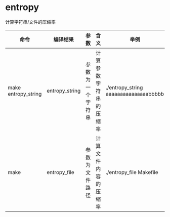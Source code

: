 # entropy
计算字符串/文件的压缩率

命令 | 编译结果 | 参数 | 含义 | 举例
---|---|---|---|---
make entropy\_string | entropy\_string | 参数为一个字符串 | 计算参数字符串的压缩率 | ./entropy\_string aaaaaaaaaaaaaaabbbbb
make | entropy\_file |参数为文件路径 | 计算文件内容的压缩率 | ./entropy\_file Makefile

